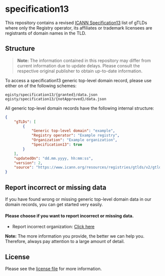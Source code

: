 # specification13
This repository contains a revised [ICANN Specification13](https://newgtlds.icann.org/en/applicants/agb/base-agreement-contracting/specification-13-applications) list of gTLDs where only the Registry operator, its affiliates or trademark licensees are registrants of domain names in the TLD.

## Structure

> **Note:** The information contained in this repository may differ from current information due to update delays. Please consult the respective original publisher to obtain up-to-date information.

To access a specification13 generic top-level domain record, please use either on of the following schemes:

```
egisty/specification13/{granted}/data.json
egisty/specification13/{notApproved}/data.json
```

All generic top-level domain records have the following internal structure:

```json
{
    "gTLDs": [
        {
            "Generic top-level domain": "example",
            "Registry operator": "Example registry",
            "Organization": "Example organization",
            "Specification13": true
        }
    ],
    "updatedOn": "dd.mm.yyyy, hh:mm:ss",
    "version": 2,
    "source": "https://www.icann.org/resources/registries/gtlds/v2/gtlds.json"
}
```

## Report incorrect or missing data
If you have found wrong or missing generic top-level domain data in our domain records, you can get started very easily.

#### Please choose if you want to report incorrect or missing data.
- Report incorrect organization: [Click here](https://github.com/egisty/specification13/issues/new?assignees=&labels=&template=incorrect-organization-report.md&title=)

**Note:** The more information you provide, the better we can help you. Therefore, always pay attention to a large amount of detail.

## License

Please see the [license file](https://github.com/egisty/specification13/blob/master/LICENSE) for more information.
